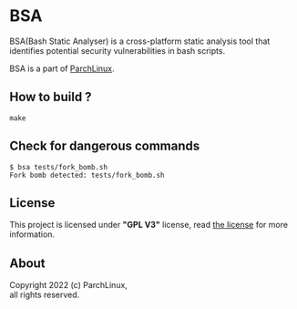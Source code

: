 # BSA
BSA(Bash Static Analyser) is a cross-platform static analysis tool that identifies potential security vulnerabilities in bash scripts.

BSA is a part of [ParchLinux](https://parchlinux.ir).

## How to build ?
```
make
```

## Check for dangerous commands
```
$ bsa tests/fork_bomb.sh
Fork bomb detected: tests/fork_bomb.sh
```

## License
This project is licensed under **"GPL V3"** license, read [the license](LICENSE) for more information.

## About
Copyright 2022 (c) ParchLinux, \
all rights reserved.
